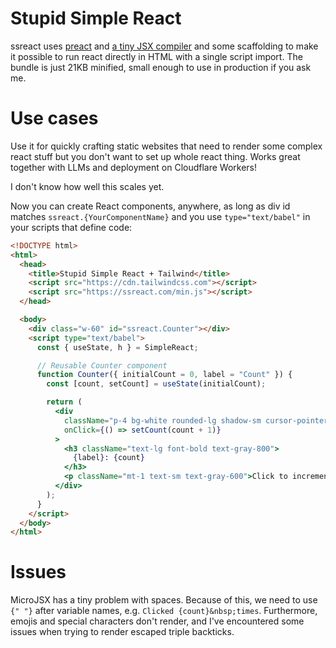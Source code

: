 # Stupid Simple React

ssreact uses [preact](https://preactjs.com) and [a tiny JSX compiler](https://github.com/mllev/micro-jsx) and some scaffolding to make it possible to run react directly in HTML with a single script import. The bundle is just 21KB minified, small enough to use in production if you ask me.

# Use cases

Use it for quickly crafting static websites that need to render some complex react stuff but you don't want to set up whole react thing. Works great together with LLMs and deployment on Cloudflare Workers!

I don't know how well this scales yet.

Now you can create React components, anywhere, as long as div id matches `ssreact.{YourComponentName}` and you use `type="text/babel"` in your scripts that define code:

```html
<!DOCTYPE html>
<html>
  <head>
    <title>Stupid Simple React + Tailwind</title>
    <script src="https://cdn.tailwindcss.com"></script>
    <script src="https://ssreact.com/min.js"></script>
  </head>

  <body>
    <div class="w-60" id="ssreact.Counter"></div>
    <script type="text/babel">
      const { useState, h } = SimpleReact;

      // Reusable Counter component
      function Counter({ initialCount = 0, label = "Count" }) {
        const [count, setCount] = useState(initialCount);

        return (
          <div
            className="p-4 bg-white rounded-lg shadow-sm cursor-pointer hover:bg-gray-50 transition-colors"
            onClick={() => setCount(count + 1)}
          >
            <h3 className="text-lg font-bold text-gray-800">
              {label}: {count}
            </h3>
            <p className="mt-1 text-sm text-gray-600">Click to increment!</p>
          </div>
        );
      }
    </script>
  </body>
</html>
```

# Issues

MicroJSX has a tiny problem with spaces. Because of this, we need to use `{" "}` after variable names, e.g. `Clicked {count}&nbsp;times`. Furthermore, emojis and special characters don't render, and I've encountered some issues when trying to render escaped triple backticks.
